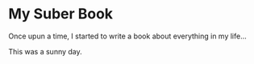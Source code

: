 # My Suber Book



Once upun a time, I started to write a book about everything in my life...





This was a sunny day.

